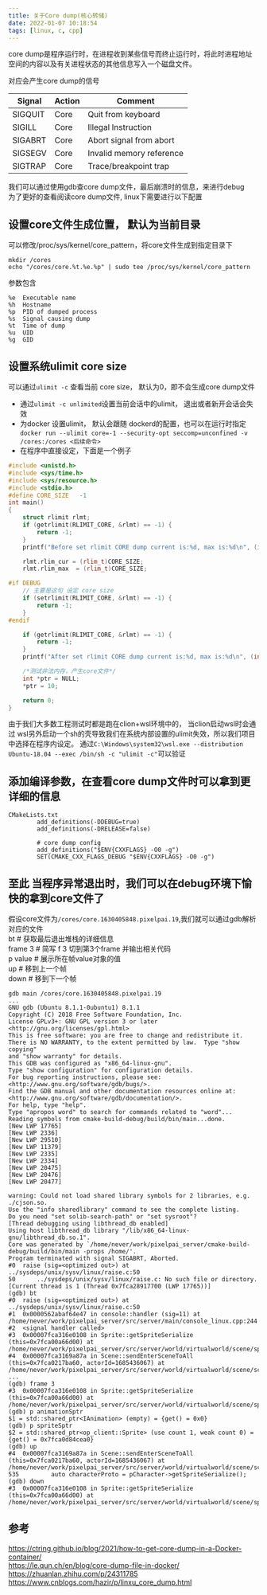 ```yaml
---
title: 关于Core dump(核心转储)
date: 2022-01-07 10:18:54
tags: [linux, c, cpp]
---
```


core dump是程序运行时，在进程收到某些信号而终止运行时，将此时进程地址空间的内容以及有关进程状态的其他信息写入一个磁盘文件。

对应会产生core dump的信号  

| Signal  | Action | Comment                  |
|---------|--------|--------------------------|
| SIGQUIT | Core   | Quit from keyboard       |
| SIGILL  | Core   | Illegal Instruction      |
| SIGABRT | Core   | Abort signal from abort  |
| SIGSEGV | Core   | Invalid memory reference |
| SIGTRAP | Core   | Trace/breakpoint trap    |

我们可以通过使用gdb查core dump文件，最后崩溃时的信息，来进行debug  
为了更好的查看阅读core dump文件, linux下需要进行以下配置<!--more--> 


## 设置core文件生成位置， 默认为当前目录
可以修改/proc/sys/kernel/core_pattern，将core文件生成到指定目录下
```
mkdir /cores
echo "/cores/core.%t.%e.%p" | sudo tee /proc/sys/kernel/core_pattern
```
参数包含
```
%e  Executable name
%h  Hostname
%p  PID of dumped process
%s  Signal causing dump
%t  Time of dump
%u  UID
%g  GID
```

##  设置系统ulimit core size
可以通过`ulimit -c` 查看当前 core size， 默认为0，即不会生成core dump文件

- 通过`ulimit -c unlimited`设置当前会话中的ulimit， 退出或者新开会话会失效
- 为docker 设置ulimit， 默认会跟随 dockerd的配置，也可以在运行时指定 `docker run --ulimit core=-1 --security-opt seccomp=unconfined -v /cores:/cores <后续命令>`
- 在程序中直接设定，下面是一个例子

```cpp
#include <unistd.h>
#include <sys/time.h>
#include <sys/resource.h>
#include <stdio.h>
#define CORE_SIZE   -1
int main()
{
    struct rlimit rlmt;
    if (getrlimit(RLIMIT_CORE, &rlmt) == -1) {
        return -1; 
    }   
    printf("Before set rlimit CORE dump current is:%d, max is:%d\n", (int)rlmt.rlim_cur, (int)rlmt.rlim_max);

    rlmt.rlim_cur = (rlim_t)CORE_SIZE;
    rlmt.rlim_max  = (rlim_t)CORE_SIZE;

#if DEBUG
    // 主要是这句 设定 core size
    if (setrlimit(RLIMIT_CORE, &rlmt) == -1) {
        return -1; 
    }   
#endif

    if (getrlimit(RLIMIT_CORE, &rlmt) == -1) {
        return -1; 
    }   
    printf("After set rlimit CORE dump current is:%d, max is:%d\n", (int)rlmt.rlim_cur, (int)rlmt.rlim_max);

    /*测试非法内存，产生core文件*/
    int *ptr = NULL;
    *ptr = 10; 

    return 0;
}
```
由于我们大多数工程测试时都是跑在clion+wsl环境中的， 当clion启动wsl时会通过 wsl另外启动一个sh的壳导致我们在系统内部设置的ulimit失效，所以我们项目中选择在程序内设定。 通过`C:\Windows\system32\wsl.exe --distribution Ubuntu-18.04 --exec /bin/sh -c "ulimit -c"`可以验证  


## 添加编译参数，在查看core dump文件时可以拿到更详细的信息
```
CMakeLists.txt
        add_definitions(-DDEBUG=true)
        add_definitions(-DRELEASE=false)

        # core dump config
        add_definitions("$ENV{CXXFLAGS} -O0 -g")
        SET(CMAKE_CXX_FLAGS_DEBUG "$ENV{CXXFLAGS} -O0 -g")
```

## 至此 当程序异常退出时，我们可以在debug环境下愉快的拿到core文件了

假设core文件为`/cores/core.1630405848.pixelpai.19`,我们就可以通过gdb解析对应的文件    
bt # 获取最后退出堆栈的详细信息  
frame 3 # 简写 f 3 切到第3个frame 并输出相关代码  
p value # 展示所在帧value对象的值  
up # 移到上一个帧  
down # 移到下一个帧  

```
gdb main /cores/core.1630405848.pixelpai.19
...
GNU gdb (Ubuntu 8.1.1-0ubuntu1) 8.1.1
Copyright (C) 2018 Free Software Foundation, Inc.
License GPLv3+: GNU GPL version 3 or later <http://gnu.org/licenses/gpl.html>
This is free software: you are free to change and redistribute it.
There is NO WARRANTY, to the extent permitted by law.  Type "show copying"
and "show warranty" for details.
This GDB was configured as "x86_64-linux-gnu".
Type "show configuration" for configuration details.
For bug reporting instructions, please see:
<http://www.gnu.org/software/gdb/bugs/>.
Find the GDB manual and other documentation resources online at:
<http://www.gnu.org/software/gdb/documentation/>.
For help, type "help".
Type "apropos word" to search for commands related to "word"...
Reading symbols from cmake-build-debug/build/bin/main...done.
[New LWP 17765]
[New LWP 2336]
[New LWP 29510]
[New LWP 11379]
[New LWP 2335]
[New LWP 2334]
[New LWP 20475]
[New LWP 20476]
[New LWP 20477]

warning: Could not load shared library symbols for 2 libraries, e.g. ./cjson.so.
Use the "info sharedlibrary" command to see the complete listing.
Do you need "set solib-search-path" or "set sysroot"?
[Thread debugging using libthread_db enabled]
Using host libthread_db library "/lib/x86_64-linux-gnu/libthread_db.so.1".
Core was generated by `/home/never/work/pixelpai_server/cmake-build-debug/build/bin/main -props /home/'.
Program terminated with signal SIGABRT, Aborted.
#0  raise (sig=<optimized out>) at ../sysdeps/unix/sysv/linux/raise.c:50
50      ../sysdeps/unix/sysv/linux/raise.c: No such file or directory.
[Current thread is 1 (Thread 0x7fca28917700 (LWP 17765))]
(gdb) bt
#0  raise (sig=<optimized out>) at ../sysdeps/unix/sysv/linux/raise.c:50
#1  0x0000562abaf64e47 in console::handler (sig=11) at /home/never/work/pixelpai_server/src/server/main/console_linux.cpp:244
#2  <signal handler called>
#3  0x00007fca316e0108 in Sprite::getSpriteSerialize (this=0x7fca00a66d00) at /home/never/work/pixelpai_server/src/server/world/virtualworld/scene/sprite.cpp:595
#4  0x00007fca3169a87a in Scene::sendEnterSceneToAll (this=0x7fca0217ba60, actorId=1685436067) at /home/never/work/pixelpai_server/src/server/world/virtualworld/scene/scene.cpp:535
...
(gdb) frame 3
#3  0x00007fca316e0108 in Sprite::getSpriteSerialize (this=0x7fca00a66d00) at /home/never/work/pixelpai_server/src/server/world/virtualworld/scene/sprite.cpp:595
(gdb) p animationSptr
$1 = std::shared_ptr<IAnimation> (empty) = {get() = 0x0}
(gdb) p spriteSptr
$2 = std::shared_ptr<op_client::Sprite> (use count 1, weak count 0) = {get() = 0x7fca0d84cea0}
(gdb) up
#4  0x00007fca3169a87a in Scene::sendEnterSceneToAll (this=0x7fca0217ba60, actorId=1685436067) at /home/never/work/pixelpai_server/src/server/world/virtualworld/scene/scene.cpp:535
535         auto characterProto = pCharacter->getSpriteSerialize();
(gdb) down
#3  0x00007fca316e0108 in Sprite::getSpriteSerialize (this=0x7fca00a66d00) at /home/never/work/pixelpai_server/src/server/world/virtualworld/scene/sprite.cpp:595

```

## 参考
https://ctring.github.io/blog/2021/how-to-get-core-dump-in-a-Docker-container/  
https://le.qun.ch/en/blog/core-dump-file-in-docker/  
https://zhuanlan.zhihu.com/p/24311785  
https://www.cnblogs.com/hazir/p/linxu_core_dump.html